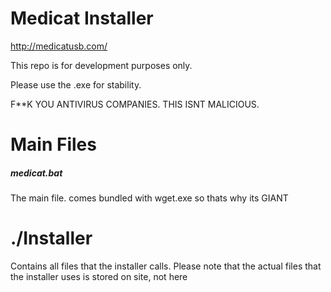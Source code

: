 # Medicat Installer

http://medicatusb.com/

This repo is for development purposes only. 

Please use the .exe for stability.

F**K YOU ANTIVIRUS COMPANIES. THIS ISNT MALICIOUS.

# Main Files
##### medicat.bat
The main file.
comes bundled with wget.exe so thats why its GIANT


# ./Installer 
Contains all files that the installer calls.
Please note that the actual files that the installer uses is stored on site, not here
